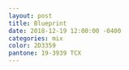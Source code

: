```yaml
---
layout: post
title: Blueprint
date: 2018-12-19 12:00:00 -0400
categories: mix
color: 2D3359
pantone: 19-3939 TCX
---
```

